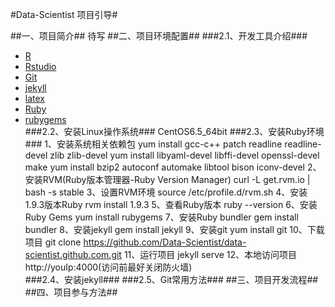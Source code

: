 #Data-Scientist 项目引导#

##一、项目简介##
     待写
##二、项目环境配置##
###2.1、开发工具介绍###
- [R](http://www.r-project.org/ "R")
- [Rstudio](https://www.rstudio.com/ "rstudio")
- [Git](http://git-scm.com/docs "Git")
- [jekyll](http://jekyllrb.com/ "jekyll")
- [latex](http://www.latex-project.org/ "latex")
- [Ruby](https://www.ruby-lang.org/zh_cn/ "Ruby")
- [rubygems](http://rubygems.org/ "rubygems")  
###2.2、安装Linux操作系统###
     CentOS6.5_64bit
###2.3、安装Ruby环境###
     1、安装系统相关依赖包
     yum install gcc-c++ patch readline readline-devel zlib zlib-devel 
     yum install libyaml-devel libffi-devel openssl-devel make 
     yum install bzip2 autoconf automake libtool bison iconv-devel
     2、安装RVM(Ruby版本管理器-Ruby Version Manager)
     curl -L get.rvm.io | bash -s stable
     3、设置RVM环境
     source /etc/profile.d/rvm.sh
     4、安装1.9.3版本Ruby
     rvm install 1.9.3
     5、查看Ruby版本
     ruby --version
     6、安装Ruby Gems
     yum install rubygems
     7、安装Ruby bundler
     gem install bundler
     8、安装jekyll
     gem install jekyll
     9、安装git
     yum install git
     10、下载项目
     git clone https://github.com/Data-Scientist/data-scientist.github.com.git
     11、运行项目
     jekyll serve
     12、本地访问项目
     http://youIp:4000(访问前最好关闭防火墙)  
###2.4、安装jekyll###
###2.5、Git常用方法###
##三、项目开发流程##
##四、项目参与方法##
